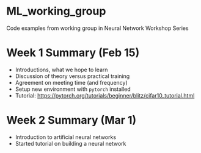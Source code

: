 # ML_working_group
Code examples from working group in Neural Network Workshop Series

# Week 1 Summary (Feb 15)
- Introductions, what we hope to learn
- Discussion of theory versus practical training
- Agreement on meeting time (and frequency)
- Setup new environment with `pytorch` installed
- Tutorial: https://pytorch.org/tutorials/beginner/blitz/cifar10_tutorial.html

# Week 2 Summary (Mar 1)
- Introduction to artificial neural networks
- Started tutorial on building a neural network